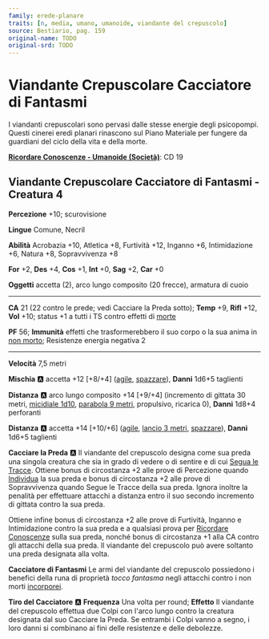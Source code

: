```yaml
---
family: erede-planare
traits: [n, media, umano, umanoide, viandante del crepuscolo]
source: Bestiario, pag. 159
original-name: TODO
original-srd: TODO
---
```


# Viandante Crepuscolare Cacciatore di Fantasmi

I viandanti crepuscolari sono pervasi dalle stesse energie degli psicopompi. Questi cinerei eredi planari rinascono sul Piano Materiale per fungere da guardiani del ciclo della vita e della morte.

**[Ricordare Conoscenze - Umanoide (Società)](/azioni/ricordare-conoscenze)**: CD 19

## Viandante Crepuscolare Cacciatore di Fantasmi - Creatura 4

**Percezione** +10; scurovisione

**Lingue** Comune, Necril

**Abilità** Acrobazia +10, Atletica +8, Furtività +12, Inganno +6, Intimidazione +6, Natura +8, Sopravvivenza +8

**For** +2, **Des** +4, **Cos** +1, **Int** +0, **Sag** +2, **Car** +0

**Oggetti** accetta (2), arco lungo composito (20 frecce), armatura di cuoio

***

**CA** 21 (22 contro le prede; vedi Cacciare la Preda sotto); **Temp** +9, **Rifl** +12, **Vol** +10; status +1 a tutti i TS contro effetti di [morte](/tratti/morte)

**PF** 56; **Immunità** effetti che trasformerebbero il suo corpo o la sua anima in [non morto](/tratti/non-morto); Resistenze energia negativa 2

***

**Velocità** 7,5 metri

**Mischia** :a: accetta +12 \[+8/+4] ([agile](/tratti/agile), [spazzare](/tratti/spazzare)), **Danni** 1d6+5 taglienti

**Distanza** :a: arco lungo composito +14 \[+9/+4] (incremento di gittata 30 metri, [micidiale 1d10](/tratti/micidiale), [parabola 9 metri](/tratti/parabola), propulsivo, ricarica 0), **Danni** 1d8+4 perforanti

**Distanza** :a: accetta +14 \[+10/+6] ([agile](/tratti/agile), [lancio 3 metri](/tratti/lancio), [spazzare](/tratti/spazzare)), **Danni** 1d6+5 taglienti

**Cacciare la Preda** :a: Il viandante del crepuscolo designa come sua preda una singola creatura che sia in grado di vedere o di sentire e di cui [Segua le Tracce](/azioni/seguire-tracce). Ottiene bonus di circostanza +2 alle prove di Percezione quando [Individua](/azioni/individuare) la sua preda e bonus di circostanza +2 alle prove di Sopravvivenza quando Segue le Tracce della sua preda. Ignora inoltre la penalità per effettuare attacchi a distanza entro il suo secondo incremento di gittata contro la sua preda.

Ottiene infine bonus di circostanza +2 alle prove di Furtività, Inganno e Intimidazione contro la sua preda e a qualsiasi prova per [Ricordare Conoscenze](/azioni/ricordare-conoscenze) sulla sua preda, nonché bonus di circostanza +1 alla CA contro gli attacchi della sua preda. Il viandante del crepuscolo può avere soltanto una preda designata alla volta.

**Cacciatore di Fantasmi** Le armi del viandante del crepuscolo possiedono i benefici della runa di proprietà *tocco fantasma* negli attacchi contro i non morti [incorporei](/tratti/incorporeo).

**Tiro del Cacciatore** :a: **Frequenza** Una volta per round; **Effetto** Il viandante del crepuscolo effettua due Colpi con l'arco lungo contro la creatura designata dal suo Cacciare la Preda. Se entrambi i Colpi vanno a segno, i loro danni si combinano ai fini delle resistenze e delle debolezze.
